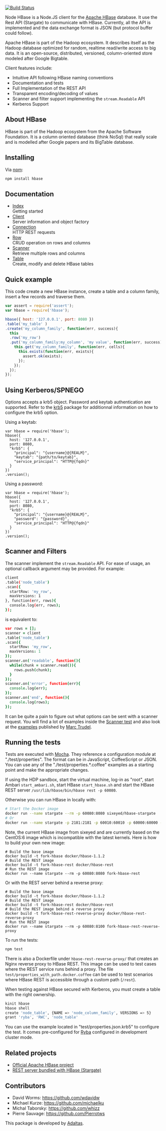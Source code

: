 
[![Build Status](https://secure.travis-ci.org/adaltas/node-hbase.png)](http://travis-ci.org/adaltas/node-hbase)

Node HBase is a Node.JS client for the [Apache HBase](https://hbase.apache.org/)
database. It use the Rest API (Stargate) to communicate with HBase. Currently,
all the API is implemented and the data exchange format is JSON (but protocol
buffer could follow).

Apache HBase is part of the Hadoop ecosystem. It describes itself as the Hadoop
database optimized for random, realtime read/write access to big data. It is an
open-source, distributed, versioned, column-oriented store modeled after Google
Bigtable.

Client features include:

*   Intuitive API following HBase naming conventions
*   Documentation and tests
*   Full Implementation of the REST API
*   Transparent encoding/decoding of values
*   Scanner and filter support implementing the `stream.Readable` API
*   Kerberos Support

## About HBase

HBase is part of the Hadoop ecosystem from the Apache Software Foundation. It 
is a column oriented database (think NoSql) that really scale and is modelled 
after Google papers and its BigTable database.

## Installing

Via [npm](http://github.com/isaacs/npm):

```bash
npm install hbase
```

## Documentation

* [Index](./doc/index.md)   
  Getting started
* [Client](./doc/client.md)   
  Server information and object factory
* [Connection](./doc/connect.md)   
  HTTP REST requests
* [Row](./doc/row.md)   
  CRUD operation on rows and columns
* [Scanner](./doc/scanner.md)   
  Retrieve multiple rows and columns
* [Table](./doc/table.md)   
  Create, modify and delete HBase tables

## Quick example

This code create a new HBase instance, create a table and a column family,
insert a few records and traverse them.

```javascript
var assert = require('assert');
var hbase = require('hbase');

hbase({ host: '127.0.0.1', port: 8080 })
.table('my_table' )
.create('my_column_family', function(err, success){
  this
  .row('my_row')
  .put('my_column_family:my_column', 'my value', function(err, success){
    this.get('my_column_family', function(err, cells){
      this.exists(function(err, exists){
        assert.ok(exists);
      });
    });
  });
});
```

## Using Kerberos/SPNEGO

Options accepts a krb5 object. Password and keytab authentication are supported. 
Refer to the [krb5] package for additionnal information on how to configure the
krb5 option.

Using a keytab:

```
var hbase = require('hbase');
hbase({
  host: '127.0.0.1',
  port: 8080,
  "krb5": {
    "principal": "{username}@{REALM}",
    "keytab": "{path/to/keytab}",
    "service_principal": "HTTP@{fqdn}"
  }
})
.version();
```

Using a password:

```
var hbase = require('hbase');
hbase({
  host: '127.0.0.1',
  port: 8080,
  "krb5": {
    "principal": "{username}@{REALM}",
    "password": "{password}",
    "service_principal": "HTTP@{fqdn}"
  }
})
.version();
```

## Scanner and Filters

The scanner implement the `stream.Readable` API. For ease of usage, an optional
callback argument may be provided. For example:

```bash
client
.table('node_table')
.scan({
  startRow: 'my_row',
  maxVersions: 1
}, function(err, rows){
  console.log(err, rows);
});
```

is equivalent to:

```coffee
var rows = [];
scanner = client
.table('node_table')
.scan({
  startRow: 'my_row',
  maxVersions: 1
});
scanner.on('readable', function(){
  while(chunk = scanner.read()){
    rows.push(chunk);
  }
});
scanner.on('error', function(err){
  console.log(err);
});
scanner.on('end', function(){
  console.log(rows);
});
```

It can be quite a pain to figure out what options can be sent
with a scanner request. You will find a lot of examples inside the 
[Scanner test][scanner] and also look at the [examples][mt_samples] published by
[Marc Trudel][mt_home].

## Running the tests

Tests are executed with [Mocha](https://mochajs.org/). They reference a configuration module at "./test/properties". The format can be in JavaScript, CoffeeScript or JSON. You can use any of the "./test/properties.\*.coffee" examples as a starting point and make the
appropriate changes.

If using the HDP sandbox, start the virtual machine, log-in as "root", start
Ambari `start_ambari.sh`, start HBase `start_hbase.sh` and start the HBase REST
server `/usr/lib/hbase/bin/hbase rest -p 60080`.

Otherwise you can run HBase in locally with:

```bash
# Start the Docker image
docker run --name stargate --rm -p 60080:8080 sixeyed/hbase-stargate
# Or
docker run --name stargate -p 2181:2181 -p 60010:60010 -p 60000:60000 -p 60020:60020 -p 60030:60030 -p 60080:8080 -p 8085:8085 sixeyed/hbase-stargate
```

Note, the current HBase image from sixeyed and are currently based on the CentOS:6 image which is incompatible with the latest kernels. Here is how to build your own new image:

```
# Build the base image
docker build -t fork-hbase docker/hbase-1.1.2
# Build the REST image
docker build -t fork-hbase-rest docker/hbase-rest
# Run the REST image
docker run --name stargate --rm -p 60080:8080 fork-hbase-rest
```

Or with the REST server behind a reverse proxy:

```
# Build the base image
docker build -t fork-hbase docker/hbase-1.1.2
# Build the REST image
docker build -t fork-hbase-rest docker/hbase-rest
# Build the REST image behind a reverse proxy
docker build -t fork-hbase-rest-reverse-proxy docker/hbase-rest-reverse-proxy
# Run the REST image
docker run --name stargate --rm -p 60080:8100 fork-hbase-rest-reverse-proxy
```

To run the tests:

```bash
npm test
```

There is also a Dockerfile under `hbase-rest-reverse-proxy/` that creates an Nginx reverse proxy to HBase REST. This image can be used to test cases where the REST service runs behind a proxy. The file `test/properties_with_path.docker.coffee` can be used to test scenarios where HBase REST is accessible through a custom path (`/rest`).

When testing against HBase secured with Kerberos, you must create a table with
the right ownership.

```bash
kinit hbase
hbase shell
create 'node_table', {NAME => 'node_column_family', VERSIONS => 5}
grant 'ryba', 'RWC', 'node_table'
```

You can use the example located in "test/properties.json.krb5" to configure the
test. It comes pre-configured for [Ryba] configured in development cluster mode.

## Related projects

*   [Official Apache HBase project](http://hbase.apache.org)
*   [REST server bundled with HBase (Stargate)](https://wiki.apache.org/hadoop/Hbase/Stargate)

## Contributors

*   David Worms: <https://github.com/wdavidw>
*   Michael Kurze: <https://github.com/michaelku>
*   Michal Taborsky: <https://github.com/whizz>
*   Pierre Sauvage: <https://github.com/Pierrotws>

This package is developed by [Adaltas](http://www.adaltas.com).

[ryba]: https://github.com/ryba-io/ryba
[scanner]: https://github.com/adaltas/node-hbase/blob/master/test/scanner.coffee
[mt_samples]: https://gist.github.com/3979381
[mt_home]: https://github.com/stelcheck
[krb5]: https://github.com/adaltas/node-krb5
